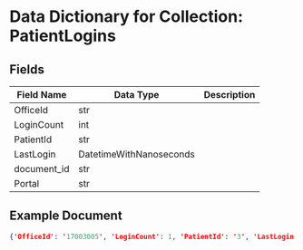 # Data Dictionary for Collection: PatientLogins
## Fields
| Field Name | Data Type | Description |
|------------|-----------|-------------|
| OfficeId | str | |
| LoginCount | int | |
| PatientId | str | |
| LastLogin | DatetimeWithNanoseconds | |
| document_id | str | |
| Portal | str | |

## Example Document
```json
{'OfficeId': '17003005', 'LoginCount': 1, 'PatientId': '3', 'LastLogin': DatetimeWithNanoseconds(2021, 10, 1, 19, 5, 21, 534000, tzinfo=datetime.timezone.utc), 'document_id': '0FgBrqJI8Zt1YvIae9w9'}
```
